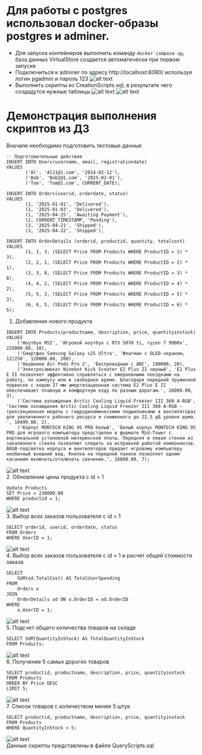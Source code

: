 # Для работы с postgres использовал docker-образы postgres и adminer.  
* Для запуска контейнеров выполнить команду `docker compose up`, база данных VirtualStore создается автоматически при первом запуске
* Подключиться к adminer по адресу http://localhost:8080/ используя логин pgadmin и пароль 123
![alt text](https://github.com/T1m-cpp/Otus.C-.Developer.Professional/blob/main/ДЗ2/img/login.png)  
* Выполнить cкрипты из CreationScripts.sql, в результате чего создадутся нужные таблицы 
![alt text](https://github.com/T1m-cpp/Otus.C-.Developer.Professional/blob/main/ДЗ2/img/CreationScripts.png)
![alt text](https://github.com/T1m-cpp/Otus.C-.Developer.Professional/blob/main/ДЗ2/img/DBSchema.png)    
# Демонстрация выполнения скриптов из ДЗ  
Вначале необходимо подготовить тестовые данные  
```
-- Подготовительные действия
INSERT INTO Users(username, email, registrationdate)
VALUES 
       ('Al', 'Al11@1.com', '2024-02-12'),
       ('Bob', 'Bob2@1.com', '2025-02-01'),
       ('Tom', 'Tom@1.com', CURRENT_DATE);

INSERT INTO Orders(userid, orderdate, status)
VALUES 
       (1, '2025-01-01', 'Delivered'),
       (1, '2025-01-03', 'Delivered'),
       (1, '2025-04-25', 'Awaiting Payment'),
       (2, CURRENT_TIMESTAMP, 'Pending'),
       (3, '2025-04-21', 'Shipped'),
       (3, '2025-04-22', 'Shipped');
       
INSERT INTO OrderDetails (orderid, productid, quantity, totalcost)
VALUES     
       (1, 1, 3, (SELECT Price FROM Products WHERE ProductID = 1) * 3),
       (2, 2, 1, (SELECT Price FROM Products WHERE ProductID = 2) * 1),
       (3, 3, 8, (SELECT Price FROM Products WHERE ProductID = 3) * 8),
       (4, 4, 2, (SELECT Price FROM Products WHERE ProductID = 4) * 2),
       (5, 5, 3, (SELECT Price FROM Products WHERE ProductID = 5) * 3),
       (6, 6, 5, (SELECT Price FROM Products WHERE ProductID = 6) * 5);

```
1. Добавление нового продукта
```
INSERT INTO Products(productname, description, price, quantityinstock)
VALUES 
    ('Ноутбук MSI', 'Игровой ноутбук с RTX 5070 ti, ryzen 7 9900x', 225000.00, 10),
    ('Смартфон Samsung Galaxy s25 Ultra', 'Флагман с OLED-экраном, 12/256', 120000.00, 200),
    ('Наушники Air Pods Pro 2', 'Беспроводные с ANC', 190000, 20),
    ('Электросамокат Ninebot Kick Scooter E2 Plus II черный', 'E2 Plus E II позволяет эффективно справляться с ежедневными поездками на работу, по кампусу или в свободное время. Благодаря передней пружинной подвеске с ходом 27 мм амортизационная система E2 Plus E II обеспечивает плавную и комфортную езду по разным дорогам.', 26000.00, 3),
    ('Система охлаждения Arctic Cooling Liquid Freezer III 360 A-RGB', 'Система охлаждения Arctic Cooling Liquid Freezer III 360 A-RGB – трехсекционная модель с гидродинамическими подшипниками в вентиляторах для увеличенного рабочего ресурса и сниженного до 22.5 дБ уровня шума. ', 10499.00, 2),
    ('Корпус MONTECH KING 95 PRO белый', 'Белый корпус MONTECH KING 95 PRO для игрового компьютера представлен в формате Mid-Tower с вертикальной установкой материнской платы. Передняя и левая стенки из закаленного стекла позволяют следить за исправной работой компонентов. ARGB-подсветка корпуса и вентиляторов придает игровому компьютеру необычный внешний вид. Кнопка на передней панели позволяет одним касанием включать/отключать свечение.', 16600.00, 7);
```
![alt text](https://github.com/T1m-cpp/Otus.C-.Developer.Professional/blob/main/ДЗ2/img/AddProducts.png)  
2. Обновление цены продукта c id = 1
```
Update Products
SET Price = 230000.00
WHERE productid = 1;
```
![alt text](https://github.com/T1m-cpp/Otus.C-.Developer.Professional/blob/main/ДЗ2/img/UpdatePrice.png)  
3. Выбор всех заказов пользователя с id = 1
```
SELECT orderid, userid, orderdate, status
FROM Orders
WHERE UserID = 1;
```
![alt text](https://github.com/T1m-cpp/Otus.C-.Developer.Professional/blob/main/ДЗ2/img/UserOrders.png)    
4. Выбор всех заказов пользователя с id = 1 и расчет общей стоимости заказа
```
SELECT 
    SUM(od.TotalCost) AS TotalUserSpending
FROM 
    Orders o
JOIN 
    OrderDetails od ON o.OrderID = od.OrderID
WHERE 
    o.UserID = 1;
```
![alt text](https://github.com/T1m-cpp/Otus.C-.Developer.Professional/blob/main/ДЗ2/img/TotalUserSpending.png)   
5. Подсчет общего количества товаров на складе
```
SELECT SUM(QuantityInStock) AS TotalQuantityInStock
FROM Products;
```
![alt text](https://github.com/T1m-cpp/Otus.C-.Developer.Professional/blob/main/ДЗ2/img/TotalQuantityInStock.png)   
6. Получение 5 самых дорогих товаров
```
SELECT productid, productname, description, price, quantityinstock
FROM Products
ORDER BY Price DESC
LIMIT 5;
```
![alt text](https://github.com/T1m-cpp/Otus.C-.Developer.Professional/blob/main/ДЗ2/img/MostExpensive.png)     
7. Список товаров с количеством менее 5 штук
```
SELECT productid, productname, description, price, quantityinstock
FROM Products
WHERE QuantityInStock < 5;
```
![alt text](https://github.com/T1m-cpp/Otus.C-.Developer.Professional/blob/main/ДЗ2/img/LessThan5.png)  
Данные скрипты представлены в файле QueryScripts.sql
